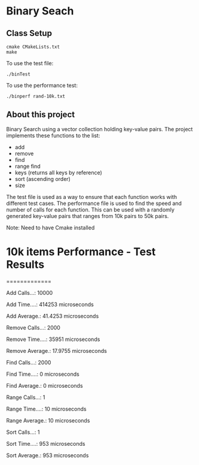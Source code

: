 # Binary Seach


## Class Setup
```
cmake CMakeLists.txt
make
```
To use the test file:
```
./binTest
```

To use the performance test:
```
./binperf rand-10k.txt
```

## About this project
Binary Search using a vector collection holding key-value pairs.  The project implements these functions to the list:
- add
- remove
- find
- range find
- keys (returns all keys by reference)
- sort (ascending order)
- size


The test file is used as a way to ensure that each function works with different test cases.  The performance file is used to find the speed and number of calls for each function. This can be used with a randomly generated key-value pairs that ranges from 10k pairs to 50k pairs.

Note: Need to have Cmake installed

# 10k items Performance - Test Results
=============

  Add Calls...: 10000
  
  Add Time....: 414253 microseconds
  
  Add Average.: 41.4253 microseconds


  Remove Calls...: 2000
  
  Remove Time....: 35951 microseconds
  
  Remove Average.: 17.9755 microseconds


  Find Calls...: 2000
  
  Find Time....: 0 microseconds
  
  Find Average.: 0 microseconds


  Range Calls...: 1
  
  Range Time....: 10 microseconds
  
  Range Average.: 10 microseconds

  Sort Calls...: 1
  
  Sort Time....: 953 microseconds
  
  Sort Average.: 953 microseconds

